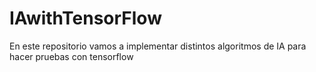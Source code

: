 # IAwithTensorFlow
En este repositorio vamos a implementar distintos algoritmos de IA para hacer pruebas con tensorflow
